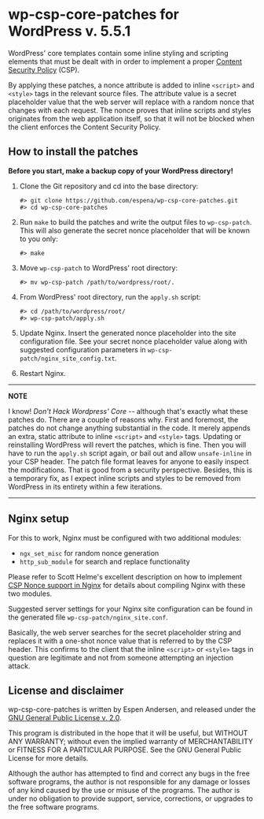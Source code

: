# wp-csp-core-patches for WordPress v. 5.5.1

WordPress' core templates contain some inline styling and scripting elements
that must be dealt with in order to implement a proper
[Content Security Policy](https://en.wikipedia.org/wiki/Content_Security_Policy)
(CSP).

By applying these patches, a nonce attribute is added to inline `<script>`
and `<style>` tags in the relevant source files. The attribute value is a
secret placeholder value that the web server will replace with a random nonce
that changes with each request. The nonce proves that inline scripts and styles
originates from the web application itself, so that it will not be blocked when
the client enforces the Content Security Policy.

## How to install the patches

**Before you start, make a backup copy of your WordPress directory!**

1. Clone the Git repository and cd into the base directory:
   ```
   #> git clone https://github.com/espena/wp-csp-core-patches.git
   #> cd wp-csp-core-patches
   ```
2. Run `make` to build the patches and write the output files to `wp-csp-patch`.
   This will also generate the secret nonce placeholder that will be
   known to you only:
   ```
   #> make
   ```
3. Move `wp-csp-patch` to WordPress' root directory:
   ```
   #> mv wp-csp-patch /path/to/wordpress/root/.
   ```
4. From WordPress' root directory, run the `apply.sh` script:
   ```
   #> cd /path/to/wordpress/root/
   #> wp-csp-patch/apply.sh
   ```
5. Update Nginx. Insert the generated nonce placeholder into the site
   configuration file. See your secret nonce placeholder value along with
   suggested configuration parameters in `wp-csp-patch/nginx_site_config.txt`.

6. Restart Nginx.
---
**NOTE**

I know! *Don't Hack Wordpress' Core* -- although that's exactly what these
patches do. There are a couple of reasons why. First and foremost, the patches
do not change anything substantial in the code. It merely appends an extra,
static attribute to inline `<script>` and `<style>` tags. Updating or
reinstalling WordPress will revert the patches, which is fine. Then you will
have to run the `apply.sh` script again, or bail out and allow `unsafe-inline`
in your CSP header. The patch file format leaves for anyone to easily inspect
the modifications. That is good from a security perspective. Besides, this is
a temporary fix, as I expect inline scripts and styles to be removed from
WordPress in its entirety within a few iterations.

---

## Nginx setup

For this to work, Nginx must be configured with two additional modules:
* `ngx_set_misc` for random nonce generation
* `http_sub_module` for search and replace functionality

Please refer to Scott Helme's excellent description on how to implement
[CSP Nonce support in Nginx](https://scotthelme.co.uk/csp-nonce-support-in-nginx/)
for details about compiling Nginx with these two modules.

Suggested server settings for your Nginx site configuration can be found in the
generated file `wp-csp-patch/nginx_site.conf`.

Basically, the web server searches for the secret placeholder string and replaces
it with a one-shot nonce value that is referred to by the CSP header. This
confirms to the client that the inline `<script>` or `<style>` tags in question
are legitimate and not from someone attempting an injection attack.

## License and disclaimer

wp-csp-core-patches is written by Espen Andersen, and released under the
[GNU General Public License v. 2.0](https://github.com/espena/wp-csp-core-patches/blob/main/LICENSE).

This program is distributed in the hope that it will be useful, but WITHOUT ANY
WARRANTY; without even the implied warranty of MERCHANTABILITY or FITNESS FOR A
PARTICULAR PURPOSE. See the GNU General Public License for more details.

Although the author has attempted to find and correct any bugs in the free
software programs, the author is not responsible for any damage or losses of
any kind caused by the use or misuse of the programs. The author is under no
obligation to provide support, service, corrections, or upgrades
to the free software programs.
